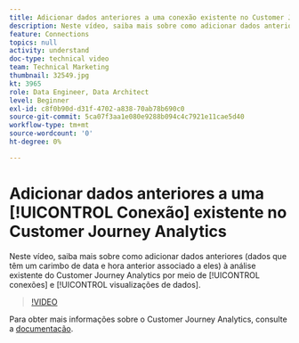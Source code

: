 ```yaml
---
title: Adicionar dados anteriores a uma conexão existente no Customer Journey Analytics
description: Neste vídeo, saiba mais sobre como adicionar dados anteriores (dados que têm um carimbo de data e hora anterior associado a eles) à análise existente do Adobe Customer Journey Analytics por meio de conexões e visualizações de dados.
feature: Connections
topics: null
activity: understand
doc-type: technical video
team: Technical Marketing
thumbnail: 32549.jpg
kt: 3965
role: Data Engineer, Data Architect
level: Beginner
exl-id: c8f0b90d-d31f-4702-a838-70ab78b690c0
source-git-commit: 5ca07f3aa1e080e9288b094c4c7921e11cae5d40
workflow-type: tm+mt
source-wordcount: '0'
ht-degree: 0%

---
```


# Adicionar dados anteriores a uma [!UICONTROL Conexão] existente no Customer Journey Analytics

Neste vídeo, saiba mais sobre como adicionar dados anteriores (dados que têm um carimbo de data e hora anterior associado a eles) à análise existente do Customer Journey Analytics por meio de [!UICONTROL conexões] e [!UICONTROL visualizações de dados].

>[!VIDEO](https://video.tv.adobe.com/v/32549/?quality=12)

Para obter mais informações sobre o Customer Journey Analytics, consulte a [documentação](https://experienceleague.adobe.com/docs/analytics-platform/using/cja-landing.html?lang=pt-BR).
